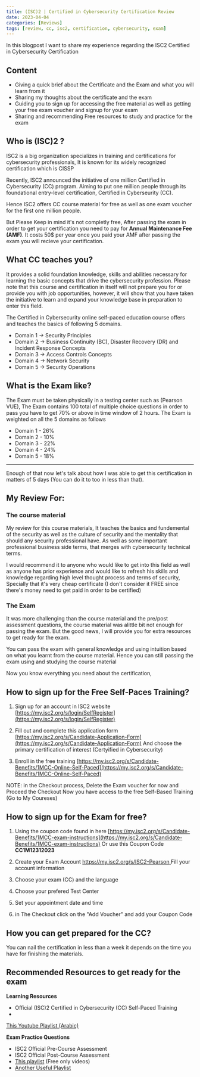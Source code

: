 ```yaml
---
title: (ISC)2 | Certified in Cybersecurity Certification Review
date: 2023-04-04
categories: [Reviews]
tags: [review, cc, isc2, certification, cybersecurity, exam]
---
```



In this blogpost I want to share my experience regarding the ISC2 Certified in Cybersecurity Certification

## Content
- Giving a quick brief about the Certificate and the Exam and what you will learn from it
- Sharing my thoughts about the certificate and the exam
- Guiding you to sign up for accessing the free material as well as getting your free exam voucher and signup for your exam
- Sharing and recommending Free resources to study and practice for the exam 

## Who is (ISC)2 ?

ISC2 is a big organization specializes in training and certifications for cybersecurity professionals, It is known for its widely recognized certification which is CISSP


Recently, ISC2 announced the initiative of one million Certified in Cybersecurity (CC) program.
Aiming to put one million people through its foundational entry-level certification, Certified in Cyberseurity (CC).

Hence ISC2 offers CC course material for free as well as one exam voucher for the first one million people.

But Please Keep in mind it's not completly free, After passing the exam in order to get your certification you need to pay for **Annual Maintenance Fee (AMF)**.
It costs 50$ per year once you paid your AMF after passing the exam you will recieve your certification.

## What CC teaches you?

It provides a solid foundation knowledge, skills and abilities necessary for learning the basic concepts that drive the cybersecurity profession. Please note that this course and certification in itself will not prepare you for or provide you with job opportunities, however, it will show that you have taken the initiative to learn and expand your knowledge base in preparation to enter this field.

The Certified in Cybersecurity online self-paced education course offers and teaches the basics of following 5 domains.

-   Domain 1 -> Security Principles  
-   Domain 2 -> Business Continuity (BC), Disaster Recovery (DR) and Incident Response Concepts 
-   Domain 3 -> Access Controls Concepts  
-   Domain 4 -> Network Security  
-   Domain 5 -> Security Operations

## What is the Exam like?

The Exam must be taken physically in a testing center such as (Pearson VUE),
The Exam contains 100 total of multiple choice questions in order to pass you have to get 70% or above in time window of 2 hours.
The Exam is weighted on all the 5 domains as follows
- Domain 1 - 26%
- Domain 2 - 10%
- Domain 3 - 22%
- Domain 4 - 24%
- Domain 5 - 18%


---


Enough of that now let's talk about how I was able to get this certification in matters of 5 days (You can do it to too in less than that).

## My Review For:

### The course material

My review for this course materials, It teaches the basics and fundemental of the security as well as the culture of security and the mentality that should any security professional have.
As well as some important professional business side terms, that merges with cybersecurity technical terms.

I would recommend it to anyone who would like to get into this field as well as anyone has prior experience and would like to refresh his skills and knowledge regarding high level thought process and terms of security, Specially that it's very cheap certificate (I don't consider it FREE since there's money need to get paid in order to be certified)


### The Exam 

It was more challenging than the course material and the pre/post assessment questions,
the course material was alittle bit not enough for passing the exam.
But the good news, I will provide you for extra resources to get ready for the exam.

You can pass the exam with general knowledge and using intuition based on what you learnt from the course material.
Hence you can still passing the exam using and studying the course material


Now you know everything you need about the certification,

## How to sign up for the Free Self-Paces Training?

1. Sign up for an account in ISC2 website
[https://my.isc2.org/s/login/SelfRegister](https://my.isc2.org/s/login/SelfRegister)

2. Fill out and complete this application form
[https://my.isc2.org/s/Candidate-Application-Form](https://my.isc2.org/s/Candidate-Application-Form)
And choose the primary certification of interest (Certyified in Cybersecurity)

1. Enroll in the free training
[https://my.isc2.org/s/Candidate-Benefits/1MCC-Online-Self-Paced](https://my.isc2.org/s/Candidate-Benefits/1MCC-Online-Self-Paced)

NOTE:
in the Checkout process, Delete the Exam voucher for now and Proceed the Checkout 
Now you have access to the free Self-Based Training (Go to My Coureses)


## How to sign up for the Exam for free?

1. Using the coupon code found in here [https://my.isc2.org/s/Candidate-Benefits/1MCC-exam-instructions](https://my.isc2.org/s/Candidate-Benefits/1MCC-exam-instructions)
Or use this Coupon Code **CC1M12312023**

2. Create your Exam Account 
[https://my.isc2.org/s/ISC2-Pearson
](https://my.isc2.org/s/ISC2-Pearson
)Fill your account information
3. Choose your exam (CC) and the language

4. Choose your prefered Test Center

5. Set your appointment date and time

6. in The Checkout click on the "Add Voucher" and add your Coupon Code



## How you can get prepared for the CC?

You can nail the certification in less than a week it depends on the time you have for finishing the materials.

## Recommended Resources to get ready for the exam

**Learning Resources**
- Official (ISC)2 Certified in Cybersecurity (CC) Self-Paced Training
-  
[This Youtube Playlist (Arabic)](https://youtube.com/playlist?list=PLh2Jy0nKL_j1WZMzITHgUuzaadpSULlMm)

**Exam Practice Questions**
- ISC2 Official Pre-Course Assessment
- ISC2 Official Post-Course Assessment
- [This playlist](https://www.youtube.com/playlist?list=PLyABYqulvUwZoxZhdG0bStAPet3YhE_mm) (Free only videos)
- [Another Useful Playlist](https://youtube.com/playlist?list=PLp0Kqt2EWTuGSAydNzCjBA2Brsz4E6keC)

